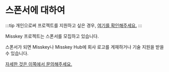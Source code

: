 # 스폰서에 대하여

:::tip
개인으로써 프로젝트를 지원하고 싶은 경우, [여기를 확인해주세요.](/docs/donate/)
:::

Misskey 프로젝트는 스폰서를 모집하고 있습니다.

스폰서가 되면 Misskey나 Misskey Hub에 회사 로고를 게재하거나 기술 지원을 받을 수 있습니다.

[자세한 것은 이쪽에서 문의해주세요.](/contact/)

